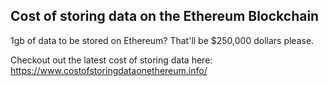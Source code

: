 ## Cost of storing data on the Ethereum Blockchain

1gb of data to be stored on Ethereum? That'll be $250,000 dollars please.

Checkout out the latest cost of storing data here: https://www.costofstoringdataonethereum.info/

